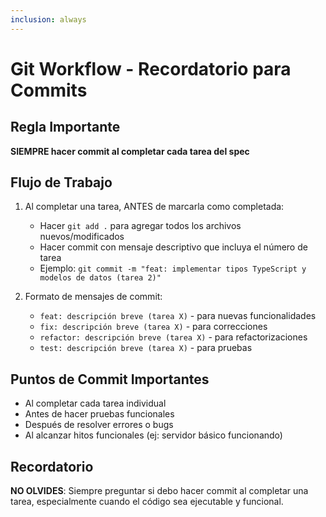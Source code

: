 ```yaml
---
inclusion: always
---
```


# Git Workflow - Recordatorio para Commits

## Regla Importante
**SIEMPRE hacer commit al completar cada tarea del spec**

## Flujo de Trabajo
1. Al completar una tarea, ANTES de marcarla como completada:
   - Hacer `git add .` para agregar todos los archivos nuevos/modificados
   - Hacer commit con mensaje descriptivo que incluya el número de tarea
   - Ejemplo: `git commit -m "feat: implementar tipos TypeScript y modelos de datos (tarea 2)"`

2. Formato de mensajes de commit:
   - `feat: descripción breve (tarea X)` - para nuevas funcionalidades
   - `fix: descripción breve (tarea X)` - para correcciones
   - `refactor: descripción breve (tarea X)` - para refactorizaciones
   - `test: descripción breve (tarea X)` - para pruebas

## Puntos de Commit Importantes
- Al completar cada tarea individual
- Antes de hacer pruebas funcionales
- Después de resolver errores o bugs
- Al alcanzar hitos funcionales (ej: servidor básico funcionando)

## Recordatorio
**NO OLVIDES**: Siempre preguntar si debo hacer commit al completar una tarea, especialmente cuando el código sea ejecutable y funcional.